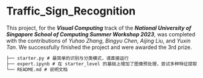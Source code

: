 # Traffic_Sign_Recognition

This project, for the ***Visual Computing*** track of the ***National University of Singapore School of Computing Summer Workshop 2023***, was completed with the contributions of *Yuhao Zhang*, *Bingyu Chen*, *Aijing Liu*, and *Yuxin Tan*. We successfully finished the project and were awarded the 3rd prize.

```markdown
├── starter.py # 最简单的识别与分类模式，请直接运行
├── expert.ipynb # 在 starter_level 的基础上增加了图像预处理，尝试多种特征提取方式和分类器
└── README.md # 说明文档
```
